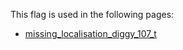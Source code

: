 This flag is used in the following pages:
 - [missing_localisation_diggy_107_t](../events/missing_localisation_diggy_107_t.md)
